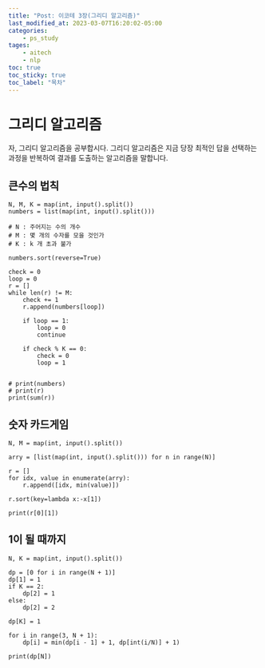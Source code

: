 ```yaml
---
title: "Post: 이코테 3장(그리디 알고리즘)"
last_modified_at: 2023-03-07T16:20:02-05:00
categories:
    - ps_study
tages:
    - aitech
    - nlp
toc: true
toc_sticky: true
toc_label: "목차"
---
```



# 그리디 알고리즘

자, 그리디 알고리즘을 공부합시다. 
그리디 알고리즘은 지금 당장 최적인 답을 선택하는 과정을 반복하여 결과를 도출하는 알고리즘을 말합니다.


## 큰수의 법칙 

```
N, M, K = map(int, input().split())
numbers = list(map(int, input().split()))

# N : 주어지는 수의 개수
# M : 몇 개의 수자를 모을 것인가
# K : k 개 초과 불가

numbers.sort(reverse=True)

check = 0
loop = 0
r = []
while len(r) != M:
    check += 1
    r.append(numbers[loop])

    if loop == 1:
        loop = 0
        continue

    if check % K == 0:
        check = 0
        loop = 1


# print(numbers)
# print(r)
print(sum(r))

```

## 숫자 카드게임

```
N, M = map(int, input().split())

arry = [list(map(int, input().split())) for n in range(N)]

r = []
for idx, value in enumerate(arry):
    r.append([idx, min(value)])

r.sort(key=lambda x:-x[1])

print(r[0][1])
```

## 1이 될 때까지

```
N, K = map(int, input().split())

dp = [0 for i in range(N + 1)]
dp[1] = 1
if K == 2:
    dp[2] = 1
else:
    dp[2] = 2

dp[K] = 1

for i in range(3, N + 1):
    dp[i] = min(dp[i - 1] + 1, dp[int(i/N)] + 1)

print(dp[N])
```



<br>
<br>
<br>
<br>

<br>
<br>
<br>
<br>




